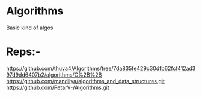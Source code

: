 # Algorithms
 Basic kind of algos
# Reps:-
  https://github.com/thuva4/Algorithms/tree/7da835fe429c30dfb62fcf412ad397d9dd6407b2/algorithms/C%2B%2B
  https://github.com/mandliya/algorithms_and_data_structures.git
  https://github.com/PetarV-/Algorithms.git
